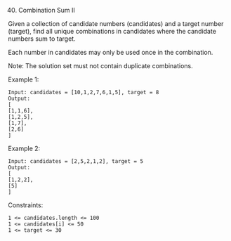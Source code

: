 40. Combination Sum II

Given a collection of candidate numbers (candidates) and a target number (target), find all unique combinations in candidates where the candidate numbers sum to target.

Each number in candidates may only be used once in the combination.

Note: The solution set must not contain duplicate combinations.

Example 1:

    Input: candidates = [10,1,2,7,6,1,5], target = 8
    Output:
    [
    [1,1,6],
    [1,2,5],
    [1,7],
    [2,6]
    ]

Example 2:
    
    Input: candidates = [2,5,2,1,2], target = 5
    Output:
    [
    [1,2,2],
    [5]
    ]

Constraints:

    1 <= candidates.length <= 100
    1 <= candidates[i] <= 50
    1 <= target <= 30
